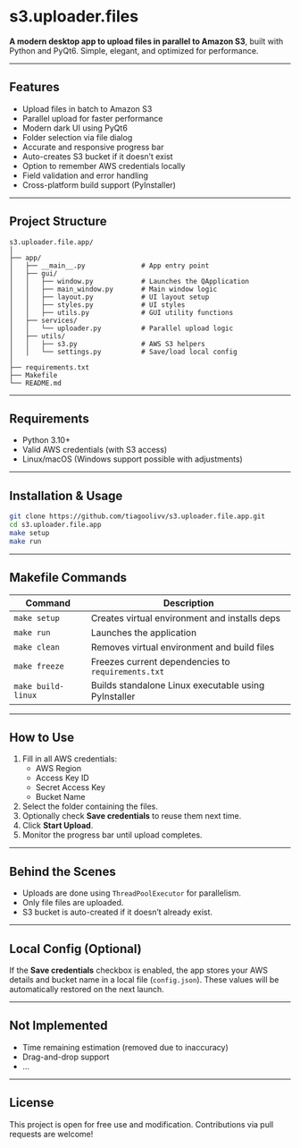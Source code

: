 # s3.uploader.files

**A modern desktop app to upload files in parallel to Amazon S3**, built with Python and PyQt6. Simple, elegant, and optimized for performance.

---

## Features

- Upload files in batch to Amazon S3
- Parallel upload for faster performance
- Modern dark UI using PyQt6
- Folder selection via file dialog
- Accurate and responsive progress bar
- Auto-creates S3 bucket if it doesn’t exist
- Option to remember AWS credentials locally
- Field validation and error handling
- Cross-platform build support (PyInstaller)

---

## Project Structure

```
s3.uploader.file.app/
│
├── app/
│   ├── __main__.py              # App entry point
│   ├── gui/
│   │   ├── window.py            # Launches the QApplication
│   │   ├── main_window.py       # Main window logic
│   │   ├── layout.py            # UI layout setup
│   │   ├── styles.py            # UI styles
│   │   ├── utils.py             # GUI utility functions
│   ├── services/
│   │   └── uploader.py          # Parallel upload logic
│   ├── utils/
│   │   ├── s3.py                # AWS S3 helpers
│   │   └── settings.py          # Save/load local config
│
├── requirements.txt
├── Makefile
└── README.md
```

---

## Requirements

- Python 3.10+
- Valid AWS credentials (with S3 access)
- Linux/macOS (Windows support possible with adjustments)

---

## Installation & Usage

```bash
git clone https://github.com/tiagoolivv/s3.uploader.file.app.git
cd s3.uploader.file.app
make setup
make run
```

---

## Makefile Commands

| Command           | Description                                     |
|------------------|-------------------------------------------------|
| `make setup`      | Creates virtual environment and installs deps   |
| `make run`        | Launches the application                        |
| `make clean`      | Removes virtual environment and build files     |
| `make freeze`     | Freezes current dependencies to `requirements.txt` |
| `make build-linux`| Builds standalone Linux executable using PyInstaller |

---

## How to Use

1. Fill in all AWS credentials:
   - AWS Region
   - Access Key ID
   - Secret Access Key
   - Bucket Name
2. Select the folder containing the files.
3. Optionally check **Save credentials** to reuse them next time.
4. Click **Start Upload**.
5. Monitor the progress bar until upload completes.

---

## Behind the Scenes

- Uploads are done using `ThreadPoolExecutor` for parallelism.
- Only file files are uploaded.
- S3 bucket is auto-created if it doesn’t already exist.

---

## Local Config (Optional)

If the **Save credentials** checkbox is enabled, the app stores your AWS details and bucket name in a local file (`config.json`). These values will be automatically restored on the next launch.

---

## Not Implemented

- Time remaining estimation (removed due to inaccuracy)
- Drag-and-drop support
- ...

---

## License

This project is open for free use and modification. Contributions via pull requests are welcome!
